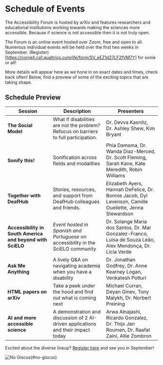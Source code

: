 # Schedule of Events

The Accessibility Forum is hosted by arXiv and features researchers and educational institutions working towards making the sciences more accessible. Because if science is not accessible then it is not truly open.

The Forum is an online event hosted over Zoom, free and open to all. Numerous individual events will be held over the first two weeks in September. (Register)[https://cornell.ca1.qualtrics.com/jfe/form/SV_eEZ1d27LF2fVM7Y] for some or all!

More details will appear here as we hone in on exact dates and times, check back often! Below, find a preview of some of the exciting topics that are taking shape.


## Schedule Preview
<!-- | Date | Time (EDT) | Session | Description | Presenters | Introductory Video | -->
| Session | Description | Presenters |
| --- | --- | --- |
| **The Social Model** | What if disabilities are not the problem? Refocus on barriers to full participation. | Dr. Devva Kasnitz, Dr. Ashley Shew, Kim Bryant |
| **Sonify this!** | Sonification across fields and modalities | Phia Damsma, Dr. Wanda Diaz-Merced, Dr. Scott Fleming, Sarah Kane, Kate Meredith, Robin Williams |
| **Together with DeafHub** | Stories, resources, and support from DeafHub colleagues and friends. | Elizabeth Ayers, Hannah DeFelice, Dr. Bonnie Jacob, Dyl Levenson, Camille Ouellette, Jenna Stewardson |
| **Accessibility in South America and beyond with SciELO** | *Event hosted in Spanish and Portuguese* on accessibility in the SciELO community |  Dr. Solange Maria dos Santos, Dr. Mar Gonzalez-Franco, Luisa de Souza Leão, Alex Mendonça, Dr. Licia Verde |
| **Ask Me Anything** | A lively Q&A on navigating academia when you have a disability | Dr. Jonathan Godfrey, Dr. Anne Kearney Logan, Venkatesh Potluri |
| **HTML papers on arXiv** | Take a peek under the hood and find out what is coming next | Michael Curran, Deyan Ginev, Tony Malykh, Dr. Norbert Preining |
| **AI and more accessible science** |  A demonstration and discussion of 2 AI-driven applications and their impact today | Arwa Alnajashi, Ricardo Gonzalez, Dr. Thijs Jan Roumen, Dr. Raafat Zaini, Allie Zombron |

<div style="clear:both;"></div>
<div class="button-reg">
  Excited about the diverse lineup? <a href="https://cornell.ca1.qualtrics.com/jfe/form/SV_eEZ1d27LF2fVM7Y" target="_blank">Register here</a> and see you in September!
  <div style="clear:both;"></div>
</div>

![No Giscus](){#no-giscus}
